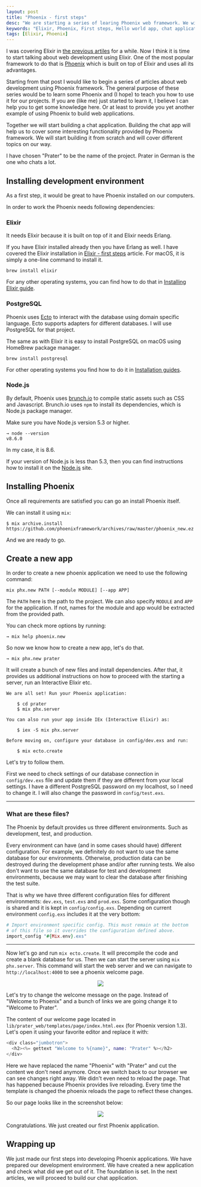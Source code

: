 ```yaml
---
layout: post
title: "Phoenix - first steps"
desc: "We are starting a series of learing Phoenix web framework. We will build the chat application during these series."
keywords: "Elixir, Phoenix, First steps, Hello world app, chat application"
tags: [Elixir, Phoenix]
---
```


I was covering Elixir in [the previous artiles](http://whatdidilearn.info/tags#Elixir) for a while.
Now I think it is time to start talking about web development using Elixir.
One of the most popular framework to do that is [Phoenix](http://phoenixframework.org/) which is built on top of Elixir and uses all its advantages.

Starting from that post I would like to begin a series of articles about web development using Phoenix framework.
The general purpose of these series would be to learn some Phoenix and (I hope) to teach you how to use it for our projects.
If you are (like me) just started to learn it, I believe I can help you to get some knowledge here.
Or at least to provide you yet another example of using Phoenix to build web applications.

Together we will start building a chat application.
Building the chat app will help us to cover some interesting functionality provided by Phoenix framework.
We will start building it from scratch and will cover different topics on our way.

I have chosen "Prater" to be the name of the project. Prater in German is the one who chats a lot.

## Installing development environment

As a first step, it would be great to have Phoenix installed on our computers.

In order to work the Phoenix needs following dependencies:

### Elixir

It needs Elixir because it is built on top of it and Elixir needs Erlang.

If you have Elixir installed already then you have Erlang as well.
I have covered the Elixir installation in [Elixir - first steps](http://whatdidilearn.info/2017/09/14/elixir-first-steps.html) article. For macOS, it is simply a one-line command to install it.

```
brew install elixir
```

For any other operating systems, you can find how to do that in [Installing Elixir guide](https://elixir-lang.org/install.html).

### PostgreSQL

Phoenix uses [Ecto](https://github.com/elixir-ecto/ecto) to interact with the database using domain specific language.
Ecto supports adapters for different databases. I will use PostgreSQL for that project.

The same as with Elixir it is easy to install PostgreSQL on macOS using HomeBrew package manager.

```
brew install postgresql
```

For other operating systems you find how to do it in [Installation guides](https://wiki.postgresql.org/wiki/Detailed_installation_guides).

### Node.js

By default, Phoenix uses [brunch.io](http://brunch.io/) to compile static assets such as CSS and Javascript.
Brunch.io uses `npm` to install its dependencies, which is Node.js package manager.

Make sure you have Node.js version 5.3 or higher.

```
→ node --version
v8.6.0
```

In my case, it is 8.6.

If your version of Node.js is less than 5.3, then you can find instructions how to install it on the [Node.js](https://nodejs.org) site.

## Installing Phoenix

Once all requirements are satisfied you can go an install Phoenix itself.

We can install it using `mix`:

```
$ mix archive.install https://github.com/phoenixframework/archives/raw/master/phoenix_new.ez
```

And we are ready to go.

## Create a new app

In order to create a new phoenix application we need to use the following command:

```
mix phx.new PATH [--module MODULE] [--app APP]
```

The `PATH` here is the path to the project. We can also specify `MODULE` and `APP` for the application.
If not, names for the module and app would be extracted from the provided path.

You can check more options by running:

```
→ mix help phoenix.new
```

So now we know how to create a new app, let's do that.

```
→ mix phx.new prater
```

It will create a bunch of new files and install dependencies. After that, it provides us additional instructions on how to proceed with the starting a server, run an Interactive Elixir etc.

```
We are all set! Run your Phoenix application:

    $ cd prater
    $ mix phx.server

You can also run your app inside IEx (Interactive Elixir) as:

    $ iex -S mix phx.server

Before moving on, configure your database in config/dev.exs and run:

    $ mix ecto.create
```

Let's try to follow them.

First we need to check settings of our database connection in `config/dev.exs` file and update them if they are different from your local settings. I have a different PostgreSQL password on my localhost, so I need to change it.
I will also change the password in `config/test.exs`.

<hr />

### What are these files?

The Phoenix by default provides us three different environments. Such as development, test, and production.

Every environment can have (and in some cases should have) different configuration. For example, we definitely do not want to use the same database for our environments. Otherwise, production data can be destroyed during the development phase and/or after running tests. We also don't want to use the same database for test and development environments, because we may want to clear the database after finishing the test suite.

That is why we have three different configuration files for different environments: `dev.exs`, `test.exs` and `prod.exs`. Some configuration though is shared and it is kept in `config/config.exs`. Depending on current environment `config.exs` includes it at the very bottom:

```elixir
# Import environment specific config. This must remain at the bottom
# of this file so it overrides the configuration defined above.
import_config "#{Mix.env}.exs"
```

<hr />

Now let's go and run `mix ecto.create`. It will precompile the code and create a blank database for us.
Then we can start the server using `mix phx.server`. This command will start the web server and we can navigate to `http://localhost:4000` to see a phoenix welcome page.

<p align="center">
  <img src="{{ site.url }}/img/posts/phoenix-welcome-screen.png" />
</p>



Let's try to change the welcome message on the page. Instead of "Welcome to Phoenix" and a bunch of links we are going change it to "Welcome to Prater".

The content of our welcome page located in `lib/prater_web/templates/page/index.html.eex` (for Phoenix version 1.3). Let's open it using your favorite editor and replace it with:

```elixir
<div class="jumbotron">
  <h2><%= gettext "Welcome to %{name}", name: "Prater" %></h2>
</div>
```

Here we have replaced the name "Phoenix" with "Prater" and cut the content we don't need anymore.
Once we switch back to our browser we can see changes right away. We didn't even need to reload the page.
That has happened because Phoenix provides live reloading. Every time the template is changed the phoenix reloads the page to reflect these changes.

So our page looks like in the screenshot below:

<p align="center">
  <img src="{{ site.url }}/img/posts/welcome-to-prater.png" />
</p>


Congratulations. We just created our first Phoenix application.


## Wrapping up

We just made our first steps into developing Phoenix applications. We have prepared our development environment. We have created a new application and check what did we get out of it. The foundation is set. In the next articles, we will proceed to build our chat application.
